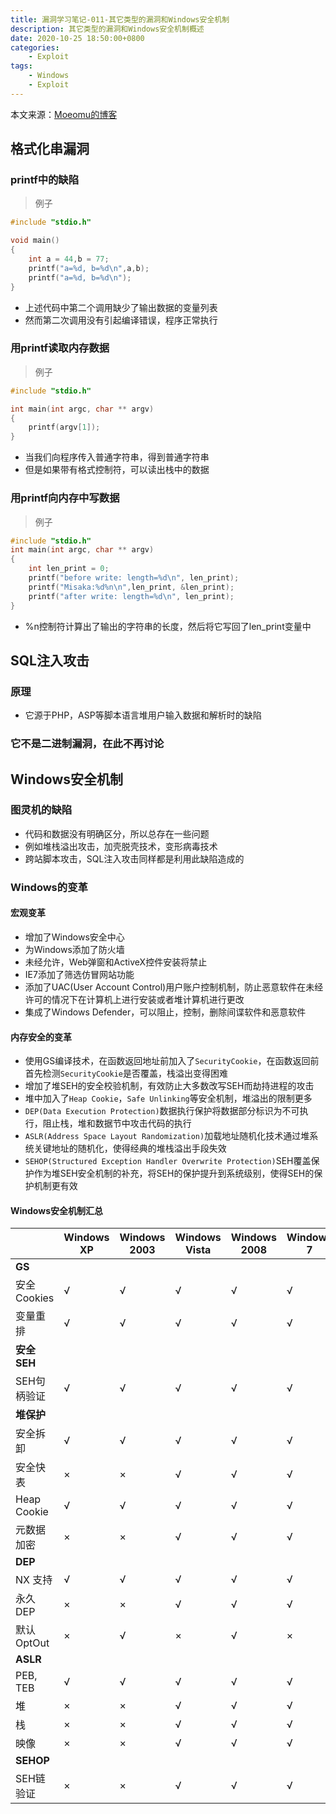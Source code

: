 ```yaml
---
title: 漏洞学习笔记-011-其它类型的漏洞和Windows安全机制
description: 其它类型的漏洞和Windows安全机制概述
date: 2020-10-25 18:50:00+0800
categories:
    - Exploit
tags:
    - Windows
    - Exploit
---
```


本文来源：[Moeomu的博客](/zh-cn/posts/漏洞学习笔记-011-其它类型的漏洞和windows安全机制/)

## 格式化串漏洞

### printf中的缺陷

> 例子

```CPP
#include "stdio.h"

void main()
{
    int a = 44,b = 77;
    printf("a=%d, b=%d\n",a,b);
    printf("a=%d, b=%d\n");
}
```

- 上述代码中第二个调用缺少了输出数据的变量列表
- 然而第二次调用没有引起编译错误，程序正常执行

### 用printf读取内存数据

> 例子

```CPP
#include "stdio.h"

int main(int argc, char ** argv)
{
    printf(argv[1]);
}
```

- 当我们向程序传入普通字符串，得到普通字符串
- 但是如果带有格式控制符，可以读出栈中的数据

### 用printf向内存中写数据

> 例子

```CPP
#include "stdio.h"
int main(int argc, char ** argv)
{
    int len_print = 0;
    printf("before write: length=%d\n", len_print);
    printf("Misaka:%d%n\n",len_print, &len_print);
    printf("after write: length=%d\n", len_print);
}
```

- %n控制符计算出了输出的字符串的长度，然后将它写回了len_print变量中

## SQL注入攻击

### 原理

- 它源于PHP，ASP等脚本语言堆用户输入数据和解析时的缺陷

### 它不是二进制漏洞，在此不再讨论

## Windows安全机制

### 图灵机的缺陷

- 代码和数据没有明确区分，所以总存在一些问题
- 例如堆栈溢出攻击，加壳脱壳技术，变形病毒技术
- 跨站脚本攻击，SQL注入攻击同样都是利用此缺陷造成的

### Windows的变革

#### 宏观变革

- 增加了Windows安全中心
- 为Windows添加了防火墙
- 未经允许，Web弹窗和ActiveX控件安装将禁止
- IE7添加了筛选仿冒网站功能
- 添加了UAC(User Account Control)用户账户控制机制，防止恶意软件在未经许可的情况下在计算机上进行安装或者堆计算机进行更改
- 集成了Windows Defender，可以阻止，控制，删除间谍软件和恶意软件

#### 内存安全的变革

- 使用GS编译技术，在函数返回地址前加入了`SecurityCookie`，在函数返回前首先检测`SecurityCookie`是否覆盖，栈溢出变得困难
- 增加了堆SEH的安全校验机制，有效防止大多数改写SEH而劫持进程的攻击
- 堆中加入了`Heap Cookie`，`Safe Unlinking`等安全机制，堆溢出的限制更多
- `DEP(Data Execution Protection)`数据执行保护将数据部分标识为不可执行，阻止栈，堆和数据节中攻击代码的执行
- `ASLR(Address Space Layout Randomization)`加载地址随机化技术通过堆系统关键地址的随机化，使得经典的堆栈溢出手段失效
- `SEHOP(Structured Exception Handler Overwrite Protection)`SEH覆盖保护作为堆SEH安全机制的补充，将SEH的保护提升到系统级别，使得SEH的保护机制更有效

#### Windows安全机制汇总

|  | Windows XP | Windows 2003 | Windows Vista | Windows 2008 | Windows 7 |
| - | - | - | - | - | - |
| **GS** |   |   |   |   |   |
| 安全Cookies | √ | √ | √ | √ | √ |
| 变量重排 | √ | √ | √ | √ | √ |
| **安全SEH** |   |   |   |   |   |
| SEH句柄验证 | √ | √ | √ | √ | √ |
| **堆保护** |   |   |   |   |   |
| 安全拆卸 | √ | √ | √ | √ | √ |
| 安全快表 | × | × | √ | √ | √ |
| Heap Cookie | √ | √ | √ | √ | √ |
| 元数据加密 | × | × | √ | √ | √ |
| **DEP** |   |   |   |   |   |
| NX 支持 | √ | √ | √ | √ | √ |
| 永久DEP | × | × | √ | √ | √ |
| 默认OptOut | × | √ | × | √ | × |
| **ASLR** |   |   |   |   |   |
| PEB, TEB | √ | √ | √ | √ | √ |
| 堆 | × | × | √ | √ | √ |
| 栈 | × | × | √ | √ | √ |
| 映像 | × | × | √ | √ | √ |
| **SEHOP** |   |   |   |   |   |
 SEH链验证 | × | × | √ | √ | √ |
